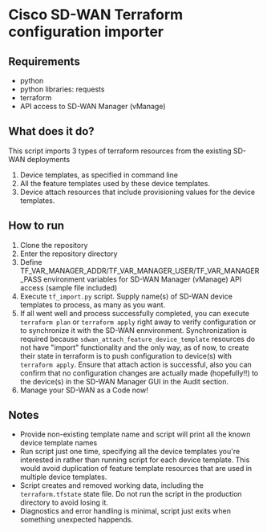 # Cisco SD-WAN Terraform configuration importer

## Requirements
- python
- python libraries: requests
- terraform
- API access to SD-WAN Manager (vManage)

## What does it do?
This script imports 3 types of terraform resources from the existing SD-WAN deployments
1. Device templates, as specified in command line
2. All the feature templates used by these device templates.
3. Device attach resources that include provisioning values for the device templates.

## How to run
1. Clone the repository
2. Enter the repository directory
3. Define TF_VAR_MANAGER_ADDR/TF_VAR_MANAGER_USER/TF_VAR_MANAGER_PASS environment variables for SD-WAN Manager (vManage) API access (sample file included)
4. Execute `tf_import.py` script. Supply name(s) of SD-WAN device templates to process, as many as you want.
5. If all went well and process successfully completed, you can execute `terraform plan` or `terraform apply` right away to verify configuration or to synchronize it with the SD-WAN ennvironment. Synchronization is required because `sdwan_attach_feature_device_template` resources do not have "import" functionality and the only way, as of now, to create their state in terraform is to push configuration to device(s) with `terraform apply`. Ensure that attach action is successful, also you can confirm that no configuration changes are actually made (hopefully!!) to the device(s) in the SD-WAN Manager GUI in the Audit section.
6. Manage your SD-WAN as a Code now!

## Notes
- Provide non-existing template name and script will print all the known device template names
- Run script just one time, specifying all the device templates you're interested in rather than running script for each device template. This would avoid duplication of feature template resources that are used in multiple device templates.
- Script creates and removed working data, including the `terraform.tfstate` state file. Do not run the script in the production directory to avoid losing it.
- Diagnostics and error handling is minimal, script just exits when something unexpected happends.
